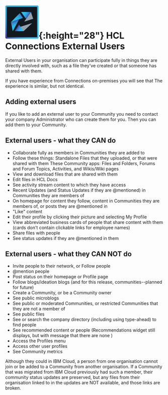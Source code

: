 # ![ConnectionsLogo](/assets/images/HCL_Connection_Master.png){:height="28"} HCL Connections External Users

External Users in your organisation can participate fully in things they are directly involved with, such as a file they've created or that someone has shared with them.

If you have experience from Connections on-premises you will see that The experience is similar, but not identical.

## Adding external users

If you like to add an external user to your Community you need to contact your company Administrator who can create them for you. Then you can add them to your Community.

## External users - what they **CAN** do

* Collaborate fully as members in Communities they are added to
* Follow these things:
   Standalone Files that they uploaded, or that were shared with them
   These Community apps:  Files and Folders, Forums and Forum Topics, Activities, and Wikis/Wiki pages
* View and download files that are shared with them
* Edit files in HCL Docs
* See activity stream content to which they have access
* Recent Updates (and Status Updates if they are @mentioned) in Communities they are members of
* On homepage for content they follow, content in Communities they are members of, or posts they are @mentioned in
* "Like" content
* Edit their profile by clicking their picture and selecting My Profile
* View abbreviated business cards of people that share content with them (cards don't contain clickable links for employee names)
* Share files with people
* See status updates if they are @mentioned in them

## External users - what they **CAN NOT** do

* Invite people to their network, or Follow people
* @mention people
* Post status on their homepage or Profile page
* Follow blogs/ideation blogs (and for this release, communities--planned for future)
* Create a Community, or be a Community owner
* See public microblogs
* See public or moderated Communities, or restricted Communities that they are not a member of
* See public files
* See or search the company directory (including using type-ahead) to find people
* See recommended content or people (Recommendations widget still displays, but with message that there are none )
* Access the Profiles menu
* Access other user profiles
* See Community metrics

Although they could in IBM Cloud, a person from one organisation cannot join or be added to a Community from another organisation. If a Community that was migrated from IBM Cloud previously had such a member, their community status updates are preserved, but any files from their organisation linked to in the updates are NOT available, and those links are broken.
